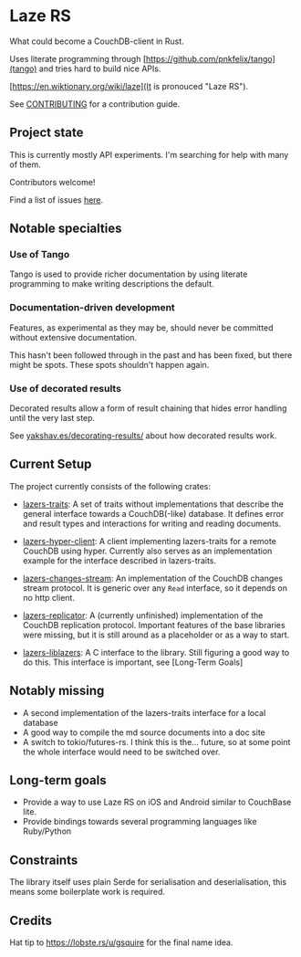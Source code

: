 # Laze RS

What could become a CouchDB-client in Rust.

Uses literate programming through [https://github.com/pnkfelix/tango](tango) and tries hard to build nice APIs.

[https://en.wiktionary.org/wiki/laze](It is pronouced "Laze RS").

See [CONTRIBUTING](http://laze.rs/contributing.html) for a contribution guide.

## Project state

This is currently mostly API experiments. I'm searching for help
with many of them.

Contributors welcome!

Find a list of issues [here](https://github.com/skade/lazers/issues).

## Notable specialties

### Use of Tango

Tango is used to provide richer documentation by using literate programming to make writing descriptions the default.

### Documentation-driven development

Features, as experimental as they may be, should never be committed without extensive documentation.

This hasn't been followed through in the past and has been fixed, but there might be spots. These spots shouldn't happen again.

### Use of decorated results

Decorated results allow a form of result chaining that hides error handling until the very last step.

See [yakshav.es/decorating-results/](http://yakshav.es/decorating-results/) about how decorated results work.

## Current Setup

The project currently consists of the following crates:

* [lazers-traits](http://laze.rs/lazers-traits/src/lib/): A set of traits without implementations that describe the general interface towards a CouchDB(-like) database. It defines error and result types and interactions for writing and reading documents.

* [lazers-hyper-client](http://laze.rs/lazers-hyper-client/src/lib/): A client implementing lazers-traits for a remote CouchDB using hyper. Currently also serves as an implementation example for the interface described in lazers-traits.

* [lazers-changes-stream](http://laze.rs/lazers-changes-stream/src/lib/): An implementation of the CouchDB changes stream protocol. It is generic over any `Read` interface, so it depends on no http client.

* [lazers-replicator](http://laze.rs/lazers-replicator/src/lib/): A (currently unfinished) implementation of the CouchDB replication protocol. Important features of the base libraries were missing, but it is still around as a placeholder or as a way to start.

* [lazers-liblazers](http://laze.rs/lazers-liblazers/src/lib/): A C interface to the library. Still figuring a good way to do this. This interface is important, see [Long-Term Goals]

## Notably missing

* A second implementation of the lazers-traits interface for a local database
* A good way to compile the md source documents into a doc site
* A switch to tokio/futures-rs. I think this is the... future, so at some point the whole interface would need to be switched over.

## Long-term goals

* Provide a way to use Laze RS on iOS and Android similar to CouchBase lite.
* Provide bindings towards several programming languages like Ruby/Python

## Constraints

The library itself uses plain Serde for serialisation and deserialisation, this means some boilerplate work is required.

## Credits

Hat tip to https://lobste.rs/u/gsquire for the final name idea.

